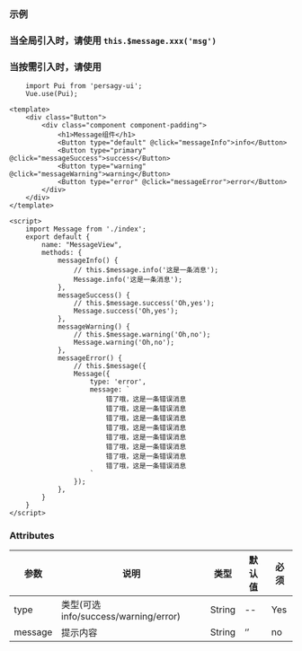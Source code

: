 ### 示例

### 当全局引入时，请使用 `this.$message.xxx('msg')`
### 当按需引入时，请使用

```clike
    import Pui from 'persagy-ui';
    Vue.use(Pui);
```

```vue
<template>
    <div class="Button">
        <div class="component component-padding">
            <h1>Message组件</h1>
            <Button type="default" @click="messageInfo">info</Button>
            <Button type="primary" @click="messageSuccess">success</Button>
            <Button type="warning" @click="messageWarning">warning</Button>
            <Button type="error" @click="messageError">error</Button>
        </div>
    </div>
</template>

<script>
    import Message from './index';
    export default {
        name: "MessageView",
        methods: {
            messageInfo() {
                // this.$message.info('这是一条消息');
                Message.info('这是一条消息');
            },
            messageSuccess() {
                // this.$message.success('Oh,yes');
                Message.success('Oh,yes');
            },
            messageWarning() {
                // this.$message.warning('Oh,no');
                Message.warning('Oh,no');
            },
            messageError() {
                // this.$message({
                Message({
                    type: 'error',
                    message: `
                        错了哦，这是一条错误消息
                        错了哦，这是一条错误消息
                        错了哦，这是一条错误消息
                        错了哦，这是一条错误消息
                        错了哦，这是一条错误消息
                        错了哦，这是一条错误消息
                        错了哦，这是一条错误消息
                        错了哦，这是一条错误消息
                    `
                });
            },
        }
    }
</script>

```

### Attributes

| 参数     | 说明  | 类型    | 默认值  | 必须    |
| ------- | ---- | ------ | ------- | ------ |
| type    | 类型(可选 info/success/warning/error) | String | -- | Yes     |
| message    | 提示内容 | String | ‘’  | no     |
